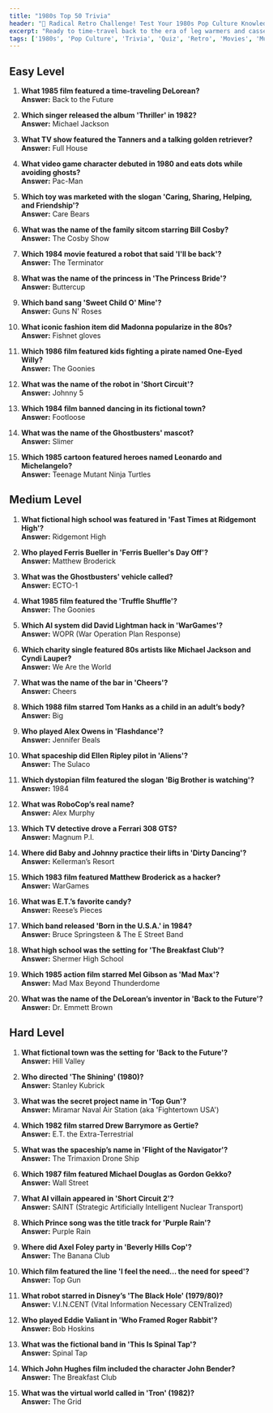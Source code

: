 ```yaml
---
title: "1980s Top 50 Trivia"
header: "📼 Radical Retro Challenge! Test Your 1980s Pop Culture Knowledge: Top 50 Trivia!"
excerpt: "Ready to time-travel back to the era of leg warmers and cassette tapes? Prove your mastery of all things 80s with our gnarly trivia quiz!"
tags: ['1980s', 'Pop Culture', 'Trivia', 'Quiz', 'Retro', 'Movies', 'Music', 'TV Shows', 'Nostalgia']
---
```


## Easy Level

1. **What 1985 film featured a time-traveling DeLorean?**  
   **Answer:** Back to the Future

2. **Which singer released the album 'Thriller' in 1982?**  
   **Answer:** Michael Jackson

3. **What TV show featured the Tanners and a talking golden retriever?**  
   **Answer:** Full House

4. **What video game character debuted in 1980 and eats dots while avoiding ghosts?**  
   **Answer:** Pac-Man

5. **Which toy was marketed with the slogan 'Caring, Sharing, Helping, and Friendship'?**  
   **Answer:** Care Bears

6. **What was the name of the family sitcom starring Bill Cosby?**  
   **Answer:** The Cosby Show

7. **Which 1984 movie featured a robot that said 'I'll be back'?**  
   **Answer:** The Terminator

8. **What was the name of the princess in 'The Princess Bride'?**  
   **Answer:** Buttercup

9. **Which band sang 'Sweet Child O' Mine'?**  
   **Answer:** Guns N' Roses

10. **What iconic fashion item did Madonna popularize in the 80s?**  
   **Answer:** Fishnet gloves

11. **Which 1986 film featured kids fighting a pirate named One-Eyed Willy?**  
   **Answer:** The Goonies

12. **What was the name of the robot in 'Short Circuit'?**  
   **Answer:** Johnny 5

13. **Which 1984 film banned dancing in its fictional town?**  
   **Answer:** Footloose

14. **What was the name of the Ghostbusters' mascot?**  
   **Answer:** Slimer

15. **Which 1985 cartoon featured heroes named Leonardo and Michelangelo?**  
   **Answer:** Teenage Mutant Ninja Turtles

## Medium Level

1. **What fictional high school was featured in 'Fast Times at Ridgemont High'?**  
   **Answer:** Ridgemont High

2. **Who played Ferris Bueller in 'Ferris Bueller's Day Off'?**  
   **Answer:** Matthew Broderick

3. **What was the Ghostbusters' vehicle called?**  
   **Answer:** ECTO-1

4. **What 1985 film featured the 'Truffle Shuffle'?**  
   **Answer:** The Goonies

5. **Which AI system did David Lightman hack in 'WarGames'?**  
   **Answer:** WOPR (War Operation Plan Response)

6. **Which charity single featured 80s artists like Michael Jackson and Cyndi Lauper?**  
   **Answer:** We Are the World

7. **What was the name of the bar in 'Cheers'?**  
   **Answer:** Cheers

8. **Which 1988 film starred Tom Hanks as a child in an adult’s body?**  
   **Answer:** Big

9. **Who played Alex Owens in 'Flashdance'?**  
   **Answer:** Jennifer Beals

10. **What spaceship did Ellen Ripley pilot in 'Aliens'?**  
   **Answer:** The Sulaco

11. **Which dystopian film featured the slogan 'Big Brother is watching'?**  
   **Answer:** 1984

12. **What was RoboCop’s real name?**  
   **Answer:** Alex Murphy

13. **Which TV detective drove a Ferrari 308 GTS?**  
   **Answer:** Magnum P.I.

14. **Where did Baby and Johnny practice their lifts in 'Dirty Dancing'?**  
   **Answer:** Kellerman’s Resort

15. **Which 1983 film featured Matthew Broderick as a hacker?**  
   **Answer:** WarGames

16. **What was E.T.’s favorite candy?**  
   **Answer:** Reese’s Pieces

17. **Which band released 'Born in the U.S.A.' in 1984?**  
   **Answer:** Bruce Springsteen & The E Street Band

18. **What high school was the setting for 'The Breakfast Club'?**  
   **Answer:** Shermer High School

19. **Which 1985 action film starred Mel Gibson as 'Mad Max'?**  
   **Answer:** Mad Max Beyond Thunderdome

20. **What was the name of the DeLorean’s inventor in 'Back to the Future'?**  
   **Answer:** Dr. Emmett Brown

## Hard Level

1. **What fictional town was the setting for 'Back to the Future'?**  
   **Answer:** Hill Valley

2. **Who directed 'The Shining' (1980)?**  
   **Answer:** Stanley Kubrick

3. **What was the secret project name in 'Top Gun'?**  
   **Answer:** Miramar Naval Air Station (aka 'Fightertown USA')

4. **Which 1982 film starred Drew Barrymore as Gertie?**  
   **Answer:** E.T. the Extra-Terrestrial

5. **What was the spaceship’s name in 'Flight of the Navigator'?**  
   **Answer:** The Trimaxion Drone Ship

6. **Which 1987 film featured Michael Douglas as Gordon Gekko?**  
   **Answer:** Wall Street

7. **What AI villain appeared in 'Short Circuit 2'?**  
   **Answer:** SAINT (Strategic Artificially Intelligent Nuclear Transport)

8. **Which Prince song was the title track for 'Purple Rain'?**  
   **Answer:** Purple Rain

9. **Where did Axel Foley party in 'Beverly Hills Cop'?**  
   **Answer:** The Banana Club

10. **Which film featured the line 'I feel the need... the need for speed'?**  
   **Answer:** Top Gun

11. **What robot starred in Disney’s 'The Black Hole' (1979/80)?**  
   **Answer:** V.I.N.CENT (Vital Information Necessary CENTralized)

12. **Who played Eddie Valiant in 'Who Framed Roger Rabbit'?**  
   **Answer:** Bob Hoskins

13. **What was the fictional band in 'This Is Spinal Tap'?**  
   **Answer:** Spinal Tap

14. **Which John Hughes film included the character John Bender?**  
   **Answer:** The Breakfast Club

15. **What was the virtual world called in 'Tron' (1982)?**  
   **Answer:** The Grid

